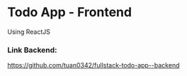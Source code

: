 # Todo App - Frontend
Using ReactJS

### Link Backend:
https://github.com/tuan0342/fullstack-todo-app--backend
